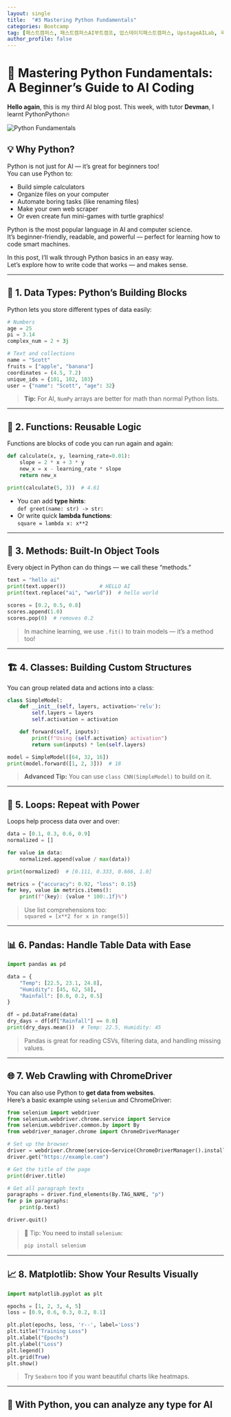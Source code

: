 ```yaml
---
layout: single
title:  "#3 Mastering Python Fundamentals"
categories: Bootcamp
tag: [패스트캠퍼스, 패스트캠퍼스AI부트캠프, 업스테이지패스트캠퍼스, UpstageAILab, 국비지원, 패스트캠퍼스업스테이지에이아이랩, 패스트캠퍼스업스테이지부트캠프]
author_profile: false
---
```


# 🐍 Mastering Python Fundamentals: A Beginner’s Guide to AI Coding

**Hello again**, this is my third AI blog post.
This week, with tutor **Devman**, I learnt PythonPython🔥

![Python Fundamentals](/assets/images/python_fundamentals.jpg)

## 💡 Why Python?
Python is not just for AI — it’s great for beginners too!  
You can use Python to:

- Build simple calculators  
- Organize files on your computer  
- Automate boring tasks (like renaming files)  
- Make your own web scraper  
- Or even create fun mini-games with turtle graphics!  

Python is the most popular language in AI and computer science.  
It’s beginner-friendly, readable, and powerful — perfect for learning how to code smart machines.

In this post, I’ll walk through Python basics in an easy way.  
Let’s explore how to write code that works — and makes sense.

---

## 🧱 1. Data Types: Python’s Building Blocks

Python lets you store different types of data easily:

```python
# Numbers
age = 25
pi = 3.14
complex_num = 2 + 3j

# Text and collections
name = "Scott"
fruits = ["apple", "banana"]
coordinates = (4.5, 7.2)
unique_ids = {101, 102, 103}
user = {"name": "Scott", "age": 32}
```

> **Tip:** For AI, `NumPy` arrays are better for math than normal Python lists.

---

## 🧩 2. Functions: Reusable Logic

Functions are blocks of code you can run again and again:

```python
def calculate(x, y, learning_rate=0.01):
    slope = 2 * x + 3 * y
    new_x = x - learning_rate * slope
    return new_x

print(calculate(5, 3))  # 4.61
```

- You can add **type hints**:  
  `def greet(name: str) -> str:`
- Or write quick **lambda functions**:  
  `square = lambda x: x**2`

---

## 🧠 3. Methods: Built-In Object Tools

Every object in Python can do things — we call these “methods.”

```python
text = "hello ai"
print(text.upper())           # HELLO AI
print(text.replace("ai", "world"))  # hello world

scores = [0.2, 0.5, 0.8]
scores.append(1.0)
scores.pop(0)  # removes 0.2
```

> In machine learning, we use `.fit()` to train models — it’s a method too!

---

## 🏗️ 4. Classes: Building Custom Structures

You can group related data and actions into a class:

```python
class SimpleModel:
    def __init__(self, layers, activation='relu'):
        self.layers = layers
        self.activation = activation

    def forward(self, inputs):
        print(f"Using {self.activation} activation")
        return sum(inputs) * len(self.layers)

model = SimpleModel([64, 32, 16])
print(model.forward([1, 2, 3]))  # 18
```

> **Advanced Tip:** You can use `class CNN(SimpleModel)` to build on it.

---

## 🔁 5. Loops: Repeat with Power

Loops help process data over and over:

```python
data = [0.1, 0.3, 0.6, 0.9]
normalized = []

for value in data:
    normalized.append(value / max(data))

print(normalized)  # [0.111, 0.333, 0.666, 1.0]
```

```python
metrics = {"accuracy": 0.92, "loss": 0.15}
for key, value in metrics.items():
    print(f"{key}: {value * 100:.1f}%")
```

> Use list comprehensions too:  
`squared = [x**2 for x in range(5)]`

---

## 📊 6. Pandas: Handle Table Data with Ease

```python
import pandas as pd

data = {
    "Temp": [22.5, 23.1, 24.8],
    "Humidity": [45, 62, 58],
    "Rainfall": [0.0, 0.2, 0.5]
}

df = pd.DataFrame(data)
dry_days = df[df["Rainfall"] == 0.0]
print(dry_days.mean())  # Temp: 22.5, Humidity: 45
```

> Pandas is great for reading CSVs, filtering data, and handling missing values.

---

## 🌐 7. Web Crawling with ChromeDriver

You can also use Python to **get data from websites**.  
Here’s a basic example using `selenium` and ChromeDriver:

```python
from selenium import webdriver
from selenium.webdriver.chrome.service import Service
from selenium.webdriver.common.by import By
from webdriver_manager.chrome import ChromeDriverManager

# Set up the browser
driver = webdriver.Chrome(service=Service(ChromeDriverManager().install()))
driver.get("https://example.com")

# Get the title of the page
print(driver.title)

# Get all paragraph texts
paragraphs = driver.find_elements(By.TAG_NAME, "p")
for p in paragraphs:
    print(p.text)

driver.quit()
```

> 📌 Tip: You need to install `selenium`:
> ```bash
> pip install selenium
> ```

---
## 📈 8. Matplotlib: Show Your Results Visually

```python
import matplotlib.pyplot as plt

epochs = [1, 2, 3, 4, 5]
loss = [0.9, 0.6, 0.3, 0.2, 0.1]

plt.plot(epochs, loss, 'r--', label='Loss')
plt.title("Training Loss")
plt.xlabel("Epochs")
plt.ylabel("Loss")
plt.legend()
plt.grid(True)
plt.show()
```

> Try `Seaborn` too if you want beautiful charts like heatmaps.

---

## 🎯 With Python, you can analyze any type for AI
